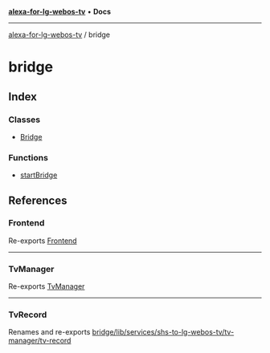 [**alexa-for-lg-webos-tv**](../README.md) • **Docs**

***

[alexa-for-lg-webos-tv](../modules.md) / bridge

# bridge

## Index

### Classes

- [Bridge](classes/Bridge.md)

### Functions

- [startBridge](functions/startBridge.md)

## References

### Frontend

Re-exports [Frontend](lib/link/classes/Frontend.md)

***

### TvManager

Re-exports [TvManager](lib/services/shs-to-lg-webos-tv/tv-manager/classes/TvManager.md)

***

### TvRecord

Renames and re-exports [bridge/lib/services/shs-to-lg-webos-tv/tv-manager/tv-record](lib/services/shs-to-lg-webos-tv/tv-manager/tv-record/README.md)
